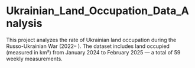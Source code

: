 # Ukrainian_Land_Occupation_Data_Analysis
This project analyzes the rate of Ukrainian land occupation during the Russo-Ukrainian War (2022– ). The dataset includes land occupied (measured in km²) from January 2024 to February 2025 — a total of 59 weekly measurements.
